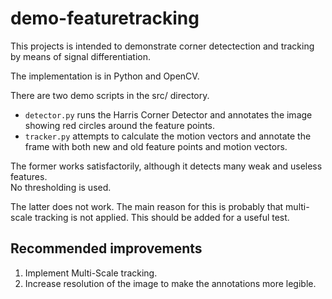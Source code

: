 # demo-featuretracking

This projects is intended to demonstrate 
corner detectection and tracking by means
of signal differentiation.

The implementation is in Python and OpenCV.

There are two demo scripts in the src/ directory.

+ `detector.py` runs the Harris Corner Detector
  and annotates the image showing red circles 
  around the feature points. 
+ `tracker.py` attempts to calculate the motion
  vectors and annotate the frame with both new
  and old feature points and motion vectors.

The former works satisfactorily, although it 
detects many weak and useless features.  
No thresholding is used.

The latter does not work.  The main reason for
this is probably that multi-scale tracking is 
not applied.  This should be added for a useful
test.

## Recommended improvements

1.  Implement Multi-Scale tracking.
2.  Increase resolution of the image to make the
    annotations more legible.

